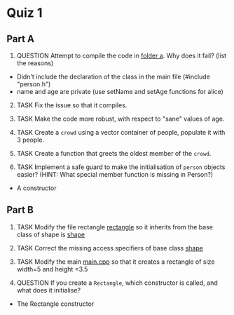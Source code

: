 Quiz 1
======

Part A
------

1) QUESTION Attempt to compile the code in [folder a](./a). Why does it fail? (list the reasons)
- Didn't include the declaration of the class in the main file (#include "person.h")
- name and age are private (use setName and setAge functions for alice)

2) TASK Fix the issue so that it compiles.

3) TASK Make the code more robust, with respect to "sane" values of age.

4) TASK Create a `crowd` using a vector container of people, populate it with 3 people.

5) TASK Create a function that greets the oldest member of the `crowd`.

6) TASK Implement a safe guard to make the initialisation of `person` objects easier? (HINT: What special member function is missing in Person?)
- A constructor

Part B
------

1) TASK Modify the file rectangle [rectangle](./b/rectangle.h) so it inherits from the base class of shape is [shape](./b/shape.h)

2) TASK Correct the missing access specifiers of base class [shape](./b/shape.h)

3) TASK Modify the main [main.cpp](./b/main.cpp) so that it creates a rectangle of size width=5 and height =3.5

4) QUESTION If you create a `Rectangle`, which constructor is called, and what does it initialise?
- The Rectangle constructor
